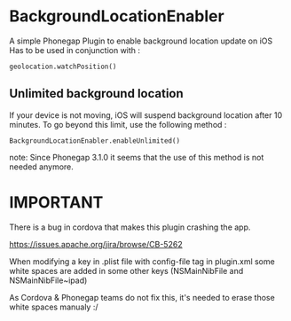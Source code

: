 BackgroundLocationEnabler
=========================

A simple Phonegap Plugin to enable background location update on iOS
Has to be used in conjunction with :

    geolocation.watchPosition()


Unlimited background location
-------------------------
If your device is not moving, iOS will suspend background location after 10 minutes.
To go beyond this limit, use the following method :

    BackgroundLocationEnabler.enableUnlimited()
    
note: Since Phonegap 3.1.0 it seems that the use of this method is not needed anymore.    
    


IMPORTANT
=========================

There is a bug in cordova that makes this plugin crashing the app.

https://issues.apache.org/jira/browse/CB-5262

When modifying a key in .plist file with config-file tag in plugin.xml some white spaces are added in some other keys (NSMainNibFile and NSMainNibFile~ipad)

As Cordova & Phonegap teams do not fix this, it's needed to erase those white spaces manualy :/


